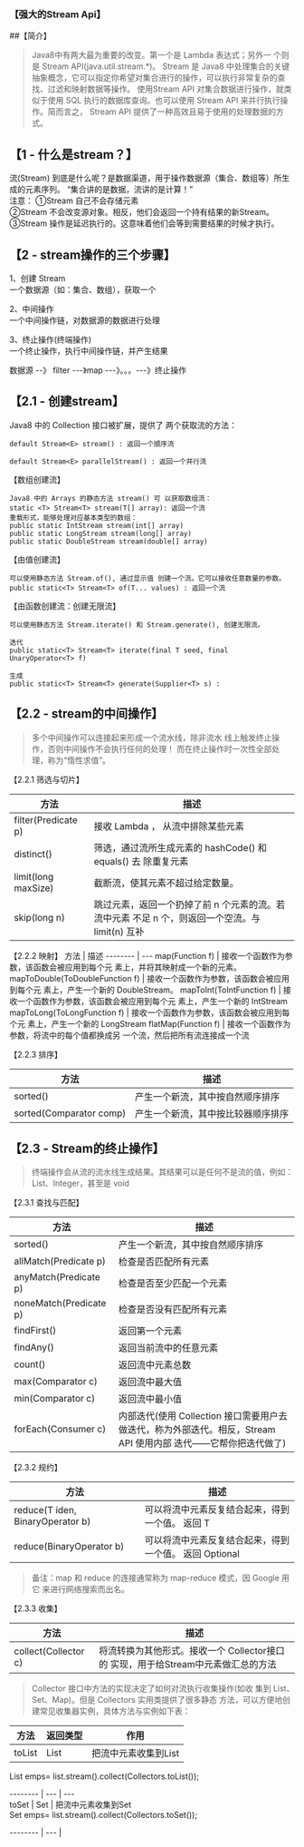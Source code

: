 ### 【强大的Stream Api】
##【简介】
>Java8中有两大最为重要的改变。第一个是 Lambda 表达式；另外一 个则是 Stream API(java.util.stream.*)。
Stream 是 Java8 中处理集合的关键抽象概念，它可以指定你希望对集合进行的操作，可以执行非常复杂的查找、过滤和映射数据等操作。
使用Stream API 对集合数据进行操作，就类似于使用 SQL 执行的数据库查询。也可以使用 Stream API 来并行执行操作。简而言之，
Stream API 提供了一种高效且易于使用的处理数据的方式。

## 【1 - 什么是stream？】
流(Stream) 到底是什么呢？是数据渠道，用于操作数据源（集合、数组等）所生成的元素序列。
“集合讲的是数据，流讲的是计算！”       
注意：
①Stream 自己不会存储元素        
②Stream 不会改变源对象。相反，他们会返回一个持有结果的新Stream。
③Stream 操作是延迟执行的。这意味着他们会等到需要结果的时候才执行。

## 【2 - stream操作的三个步骤】
1、创建 Stream     
一个数据源（如：集合、数组），获取一个

2、中间操作      
一个中间操作链，对数据源的数据进行处理 

3、终止操作(终端操作)        
一个终止操作，执行中间操作链，并产生结果
        
数据源 --》 filter ---》map ---》。。。---》终止操作

## 【2.1 - 创建stream】
Java8 中的 Collection 接口被扩展，提供了 两个获取流的方法：
```
default Stream<E> stream() : 返回一个顺序流 

default Stream<E> parallelStream() : 返回一个并行流
```

【数组创建流】
```
Java8 中的 Arrays 的静态方法 stream() 可 以获取数组流：
static <T> Stream<T> stream(T[] array): 返回一个流
重载形式，能够处理对应基本类型的数组： 
public static IntStream stream(int[] array)         
public static LongStream stream(long[] array)         
public static DoubleStream stream(double[] array)
```

【由值创建流】
```
可以使用静态方法 Stream.of(), 通过显示值 创建一个流。它可以接收任意数量的参数。
public static<T> Stream<T> of(T... values) : 返回一个流
```
【由函数创建流：创建无限流】
```
可以使用静态方法 Stream.iterate() 和 Stream.generate(), 创建无限流。

迭代
public static<T> Stream<T> iterate(final T seed, final UnaryOperator<T> f) 

生成
public static<T> Stream<T> generate(Supplier<T> s) : 
```

## 【2.2 - stream的中间操作】
> 多个中间操作可以连接起来形成一个流水线，除非流水 线上触发终止操作，否则中间操作不会执行任何的处理！ 而在终止操作时一次性全部处理，称为“惰性求值”。

【2.2.1 筛选与切片】

方法     | 描述
-------- | ---
filter(Predicate p) | 接收 Lambda ， 从流中排除某些元素
distinct()    | 筛选，通过流所生成元素的 hashCode() 和 equals() 去 除重复元素
limit(long maxSize)    | 截断流，使其元素不超过给定数量。
skip(long n)     | 跳过元素，返回一个扔掉了前 n 个元素的流。若流中元素 不足 n 个，则返回一个空流。与 limit(n) 互补       

【2.2.2 映射】
方法     | 描述
-------- | ---
map(Function f)  | 接收一个函数作为参数，该函数会被应用到每个元 素上，并将其映射成一个新的元素。
mapToDouble(ToDoubleFunction f)    | 接收一个函数作为参数，该函数会被应用到每个元 素上，产生一个新的 DoubleStream。 
mapToInt(ToIntFunction f)    | 接收一个函数作为参数，该函数会被应用到每个元 素上，产生一个新的 IntStream
mapToLong(ToLongFunction f)    | 接收一个函数作为参数，该函数会被应用到每个元 素上，产生一个新的 LongStream
flatMap(Function f)      |  接收一个函数作为参数，将流中的每个值都换成另 一个流，然后把所有流连接成一个流

【2.2.3 排序】

方法     | 描述 
-------- | ---  
sorted()  | 产生一个新流，其中按自然顺序排序  
sorted(Comparator comp)   |  产生一个新流，其中按比较器顺序排序


## 【2.3 - Stream的终止操作】
> 终端操作会从流的流水线生成结果。其结果可以是任何不是流的值，例如：List、Integer，甚至是 void  

【2.3.1 查找与匹配】     
   
方法     | 描述 
-------- | ---
sorted()  | 产生一个新流，其中按自然顺序排序  
allMatch(Predicate p)  | 检查是否匹配所有元素        
anyMatch(Predicate p)   | 检查是否至少匹配一个元素        
noneMatch(Predicate p)   | 检查是否没有匹配所有元素      
findFirst()   | 返回第一个元素        
findAny()   | 返回当前流中的任意元素
count()    | 返回流中元素总数
max(Comparator c)    |  返回流中最大值
min(Comparator c)    | 返回流中最小值
forEach(Consumer c)    | 内部迭代(使用 Collection 接口需要用户去做迭代，称为外部迭代。相反，Stream API 使用内部 迭代——它帮你把迭代做了)


【2.3.2 规约】      
  
方法     | 描述 
-------- | ---  
reduce(T iden, BinaryOperator b)  | 可以将流中元素反复结合起来，得到一个值。 返回 T 
reduce(BinaryOperator b)  | 可以将流中元素反复结合起来，得到一个值。 返回 Optional<T> 
>备注：map 和 reduce 的连接通常称为 map-reduce 模式，因 Google 用它 来进行网络搜索而出名。



【2.3.3 收集】   
  
方法     | 描述 
-------- | ---  
collect(Collector c)  | 将流转换为其他形式。接收一个 Collector接口的 实现，用于给Stream中元素做汇总的方法  

>Collector 接口中方法的实现决定了如何对流执行收集操作(如收
   集到 List、Set、Map)。但是 Collectors 实用类提供了很多静态
   方法，可以方便地创建常见收集器实例，具体方法与实例如下表： 


方法     | 返回类型     | 作用      
-------- | ---   |  --- 
toList  | List<T>   | 把流中元素收集到List 
List<Employee> emps= list.stream().collect(Collectors.toList());   
        
-------- | ---   |  ---    
toSet |  Set<T>     | 把流中元素收集到Set  
Set<Employee> emps= list.stream().collect(Collectors.toSet());  


-------- | ---     | 

   